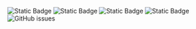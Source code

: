 ![Static Badge](https://img.shields.io/badge/blacklists-60-000000) ![Static Badge](https://img.shields.io/badge/blacklisted-2808225-cc0000) ![Static Badge](https://img.shields.io/badge/whitelisted-2243-00CC00) ![Static Badge](https://img.shields.io/badge/streaming_blacklist-28107-000000) ![GitHub issues](https://img.shields.io/github/issues/fabriziosalmi/blacklists)
